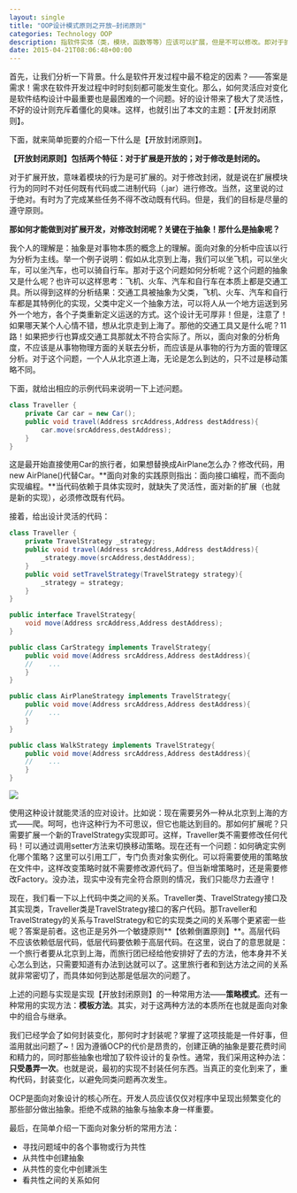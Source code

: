 ```yaml
---
layout: single
title: "OOP设计模式原则之开放—封闭原则"
categories: Technology OOP
description: 指软件实体（类，模块，函数等等）应该可以扩展，但是不可以修改。即对于扩展开放，而对于修改封闭。
date: 2015-04-21T08:06:48+00:00
---
```


首先，让我们分析一下背景。什么是软件开发过程中最不稳定的因素？——答案是需求！需求在软件开发过程中时时刻刻都可能发生变化。那么，如何灵活应对变化是软件结构设计中最重要也是最困难的一个问题。好的设计带来了极大了灵活性，不好的设计则充斥着僵化的臭味。这样，也就引出了本文的主题：【开发封闭原则】。

下面，就来简单扼要的介绍一下什么是【开放封闭原则】。

**【开放封闭原则】包括两个特征：对于扩展是开放的；对于修改是封闭的。**

对于扩展开放，意味着模块的行为是可扩展的。对于修改封闭，就是说在扩展模块行为的同时不对任何既有代码或二进制代码（.jar）进行修改。当然，这里说的过于绝对。有时为了完成某些任务不得不改动既有代码。但是，我们的目标是尽量的遵守原则。

**那如何才能做到对扩展开发，对修改封闭呢？关键在于抽象！那什么是抽象呢？**

我个人的理解是：抽象是对事物本质的概念上的理解。面向对象的分析中应该以行为分析为主线。举一个例子说明：假如从北京到上海，我们可以坐飞机，可以坐火车，可以坐汽车，也可以骑自行车。那对于这个问题如何分析呢？这个问题的抽象又是什么呢？也许可以这样思考：飞机、火车、汽车和自行车在本质上都是交通工具。所以得到这样的分析结果：交通工具被抽象为父类，飞机、火车、汽车和自行车都是其特例化的实现，父类中定义一个抽象方法，可以将人从一个地方运送到另外一个地方，各个子类重新定义运送的方式。这个设计无可厚非！但是，注意了！如果哪天某个人心情不错，想从北京走到上海了。那他的交通工具又是什么呢？11路！如果把步行也算成交通工具那就太不符合实际了。所以，面向对象的分析角度，不应该是从事物物理方面的关联去分析，而应该是从事物的行为方面的管理区分析。对于这个问题，一个人从北京道上海，无论是怎么到达的，只不过是移动策略不同。

下面，就给出相应的示例代码来说明一下上述问题。

~~~java
class Traveller {
    private Car car = new Car();
    public void travel(Address srcAddress,Address destAddress){
        car.move(srcAddress,destAddress);
    }
}
~~~

这是最开始直接使用Car的旅行者，如果想替换成AirPlane怎么办？修改代码，用new AirPlane()代替Car。**面向对象的实践原则指出：面向接口编程，而不面向实现编程。**当代码依赖于具体实现时，就缺失了灵活性，面对新的扩展（也就是新的实现），必须修改既有代码。

接着，给出设计灵活的代码：

~~~java
class Traveller {
    private TravelStrategy _strategy;
    public void travel(Address srcAddress,Address destAddress){
        _strategy.move(srcAddress,destAddress);
    }
    public void setTravelStrategy(TravelStrategy strategy){
        _strategy = strategy;
    }
}

public interface TravelStrategy{
    void move(Address srcAddress,Address destAddress);
}

public class CarStrategy implements TravelStrategy{
    public void move(Address srcAddress,Address destAddress){
    //    ...
    }
}

public class AirPlaneStrategy implements TravelStrategy{
    public void move(Address srcAddress,Address destAddress){
    //    ...
    }
}

public class WalkStrategy implements TravelStrategy{
    public void move(Address srcAddress,Address destAddress){
    //    ...
    }
}
~~~

![](http://7xil47.com1.z0.glb.clouddn.com/ood_ocp.png)

使用这种设计就能灵活的应对设计。比如说：现在需要另外一种从北京到上海的方式——爬。呵呵，也许这种行为不可思议，但它也能达到目的。那如何扩展呢？只需要扩展一个新的TravelStrategy实现即可。这样，Traveller类不需要修改任何代码！可以通过调用setter方法来切换移动策略。现在还有一个问题：如何确定实例化哪个策略？这里可以引用工厂，专门负责对象实例化。可以将需要使用的策略放在文件中，这样改变策略时就不需要修改源代码了。但当新增策略时，还是需要修改Factory。没办法，现实中没有完全符合原则的情况，我们只能尽力去遵守！

现在，我们看一下以上代码中类之间的关系。Traveller类、TravelStrategy接口及其实现类，Traveller类是TravelStrategy接口的客户代码。那Traveller和TravelStrategy的关系与TravelStrategy和它的实现类之间的关系哪个更紧密一些呢？答案是前者。这也正是另外一个敏捷原则**【依赖倒置原则】**。高层代码不应该依赖低层代码，低层代码要依赖于高层代码。在这里，说白了的意思就是：一个旅行者要从北京到上海，而旅行团已经给他安排好了去的方法，他本身并不关心怎么到达，只需要知道有办法到达就可以了。这里旅行者和到达方法之间的关系就非常密切了，而具体如何到达那是低层次的问题了。

上述的问题与实现是实现【开放封闭原则】的一种常用方法——**策略模式**。还有一种常用的实现方法：**模板方法**。其实，对于这两种方法的本质所在也就是面向对象中的组合与继承。

我们已经学会了如何封装变化，那何时才封装呢？掌握了这项技能是一件好事，但滥用就出问题了~！因为遵循OCP的代价是昂贵的，创建正确的抽象是要花费时间和精力的，同时那些抽象也增加了软件设计的复杂性。通常，我们采用这种办法：**只受愚弄一次**。也就是说，最初的实现不封装任何东西。当真正的变化到来了，重构代码，封装变化，以避免同类问题再次发生。

OCP是面向对象设计的核心所在。开发人员应该仅仅对程序中呈现出频繁变化的那些部分做出抽象。拒绝不成熟的抽象与抽象本身一样重要。

最后，在简单介绍一下面向对象分析的常用方法：

- 寻找问题域中的各个事物或行为共性
- 从共性中创建抽象
- 从共性的变化中创建派生
- 看共性之间的关系如何
